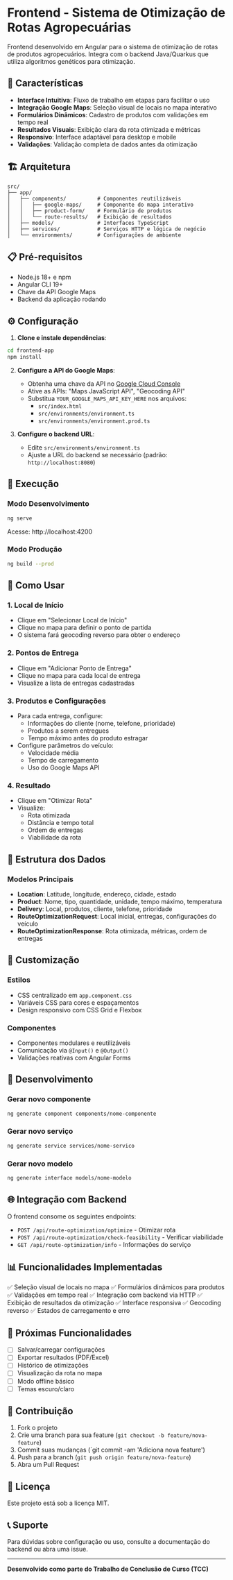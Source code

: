 # Frontend - Sistema de Otimização de Rotas Agropecuárias

Frontend desenvolvido em Angular para o sistema de otimização de rotas de produtos agropecuários. Integra com o backend Java/Quarkus que utiliza algoritmos genéticos para otimização.

## 🚀 Características

- **Interface Intuitiva**: Fluxo de trabalho em etapas para facilitar o uso
- **Integração Google Maps**: Seleção visual de locais no mapa interativo
- **Formulários Dinâmicos**: Cadastro de produtos com validações em tempo real
- **Resultados Visuais**: Exibição clara da rota otimizada e métricas
- **Responsivo**: Interface adaptável para desktop e mobile
- **Validações**: Validação completa de dados antes da otimização

## 🏗️ Arquitetura

```
src/
├── app/
│   ├── components/          # Componentes reutilizáveis
│   │   ├── google-maps/     # Componente do mapa interativo
│   │   ├── product-form/    # Formulário de produtos
│   │   └── route-results/   # Exibição de resultados
│   ├── models/              # Interfaces TypeScript
│   ├── services/            # Serviços HTTP e lógica de negócio
│   └── environments/        # Configurações de ambiente
```

## 📋 Pré-requisitos

- Node.js 18+ e npm
- Angular CLI 19+
- Chave da API Google Maps
- Backend da aplicação rodando

## ⚙️ Configuração

1. **Clone e instale dependências**:
```bash
cd frontend-app
npm install
```

2. **Configure a API do Google Maps**:
   - Obtenha uma chave da API no [Google Cloud Console](https://console.cloud.google.com/)
   - Ative as APIs: "Maps JavaScript API", "Geocoding API"
   - Substitua `YOUR_GOOGLE_MAPS_API_KEY_HERE` nos arquivos:
     - `src/index.html`
     - `src/environments/environment.ts`
     - `src/environments/environment.prod.ts`

3. **Configure o backend URL**:
   - Edite `src/environments/environment.ts`
   - Ajuste a URL do backend se necessário (padrão: `http://localhost:8080`)

## 🚀 Execução

### Modo Desenvolvimento
```bash
ng serve
```
Acesse: http://localhost:4200

### Modo Produção
```bash
ng build --prod
```

## 📱 Como Usar

### 1. Local de Início
- Clique em "Selecionar Local de Início"
- Clique no mapa para definir o ponto de partida
- O sistema fará geocoding reverso para obter o endereço

### 2. Pontos de Entrega
- Clique em "Adicionar Ponto de Entrega"
- Clique no mapa para cada local de entrega
- Visualize a lista de entregas cadastradas

### 3. Produtos e Configurações
- Para cada entrega, configure:
  - Informações do cliente (nome, telefone, prioridade)
  - Produtos a serem entregues
  - Tempo máximo antes do produto estragar
- Configure parâmetros do veículo:
  - Velocidade média
  - Tempo de carregamento
  - Uso do Google Maps API

### 4. Resultado
- Clique em "Otimizar Rota"
- Visualize:
  - Rota otimizada
  - Distância e tempo total
  - Ordem de entregas
  - Viabilidade da rota

## 🔧 Estrutura dos Dados

### Modelos Principais
- **Location**: Latitude, longitude, endereço, cidade, estado
- **Product**: Nome, tipo, quantidade, unidade, tempo máximo, temperatura
- **Delivery**: Local, produtos, cliente, telefone, prioridade
- **RouteOptimizationRequest**: Local inicial, entregas, configurações do veículo
- **RouteOptimizationResponse**: Rota otimizada, métricas, ordem de entregas

## 🎨 Customização

### Estilos
- CSS centralizado em `app.component.css`
- Variáveis CSS para cores e espaçamentos
- Design responsivo com CSS Grid e Flexbox

### Componentes
- Componentes modulares e reutilizáveis
- Comunicação via `@Input()` e `@Output()`
- Validações reativas com Angular Forms

## 🧪 Desenvolvimento

### Gerar novo componente
```bash
ng generate component components/nome-componente
```

### Gerar novo serviço
```bash
ng generate service services/nome-servico
```

### Gerar novo modelo
```bash
ng generate interface models/nome-modelo
```

## 🌐 Integração com Backend

O frontend consome os seguintes endpoints:

- `POST /api/route-optimization/optimize` - Otimizar rota
- `POST /api/route-optimization/check-feasibility` - Verificar viabilidade
- `GET /api/route-optimization/info` - Informações do serviço

## 📊 Funcionalidades Implementadas

✅ Seleção visual de locais no mapa
✅ Formulários dinâmicos para produtos
✅ Validações em tempo real
✅ Integração com backend via HTTP
✅ Exibição de resultados da otimização
✅ Interface responsiva
✅ Geocoding reverso
✅ Estados de carregamento e erro

## 🔄 Próximas Funcionalidades

- [ ] Salvar/carregar configurações
- [ ] Exportar resultados (PDF/Excel)
- [ ] Histórico de otimizações
- [ ] Visualização da rota no mapa
- [ ] Modo offline básico
- [ ] Temas escuro/claro

## 🤝 Contribuição

1. Fork o projeto
2. Crie uma branch para sua feature (`git checkout -b feature/nova-feature`)
3. Commit suas mudanças (`git commit -am 'Adiciona nova feature')
4. Push para a branch (`git push origin feature/nova-feature`)
5. Abra um Pull Request

## 📄 Licença

Este projeto está sob a licença MIT.

## 📞 Suporte

Para dúvidas sobre configuração ou uso, consulte a documentação do backend ou abra uma issue.

---

**Desenvolvido como parte do Trabalho de Conclusão de Curso (TCC)**
